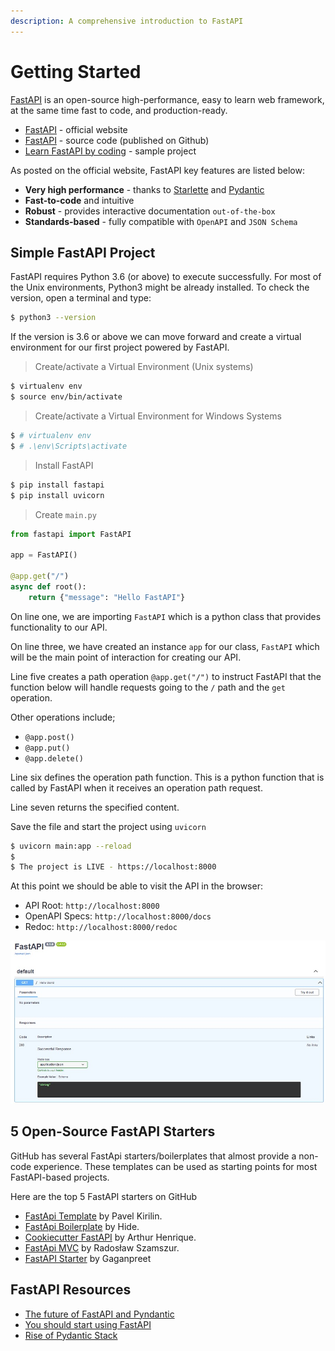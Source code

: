 ```yaml
---
description: A comprehensive introduction to FastAPI
---
```


# Getting Started

[FastAPI](https://fastapi.tiangolo.com/) is an open-source high-performance, easy to learn web framework, at the same time fast to code, and production-ready.

* [FastAPI](https://fastapi.tiangolo.com/) - official website
* [FastAPI](https://github.com/tiangolo/fastapi) - source code (published on Github)
* [Learn FastAPI by coding](https://github.com/app-generator/fastapi-learn-by-coding) - sample project

As posted on the official website, FastAPI key features are listed below:

* **Very high performance** - thanks to [Starlette](https://www.starlette.io/) and [Pydantic](https://pydantic-docs.helpmanual.io/)
* **Fast-to-code** and intuitive
* **Robust** - provides interactive documentation `out-of-the-box`
* **Standards-based** - fully compatible with `OpenAPI` and `JSON Schema`

## Simple FastAPI Project

FastAPI requires Python 3.6 (or above) to execute successfully. For most of the Unix environments, Python3 might be already installed. To check the version, open a terminal and type:

```bash
$ python3 --version
```

If the version is 3.6 or above we can move forward and create a virtual environment for our first project powered by FastAPI.

> Create/activate a Virtual Environment (Unix systems)

```bash
$ virtualenv env
$ source env/bin/activate
```

> Create/activate a Virtual Environment for Windows Systems

```bash
$ # virtualenv env
$ # .\env\Scripts\activate
```

> Install FastAPI

```bash
$ pip install fastapi
$ pip install uvicorn
```

> Create `main.py`

```python
from fastapi import FastAPI

app = FastAPI()

@app.get("/")
async def root():
    return {"message": "Hello FastAPI"}
```

On line one, we are importing `FastAPI` which is a python class that provides functionality to our API.

On line three, we have created an instance `app` for our class, `FastAPI` which will be the main point of interaction for creating our API.

Line five creates a path operation `@app.get("/")` to instruct FastAPI that the function below will handle requests going to the `/` path and the `get` operation.

Other operations include;

* `@app.post()`
* `@app.put()`
* `@app.delete()`

Line six defines the operation path function. This is a python function that is called by FastAPI when it receives an operation path request.

Line seven returns the specified content.

Save the file and start the project using `uvicorn`

```bash
$ uvicorn main:app --reload
$ 
$ The project is LIVE - https://localhost:8000 
```

At this point we should be able to visit the API in the browser:

* API Root: `http://localhost:8000`
* OpenAPI Specs: `http://localhost:8000/docs`
* Redoc: `http://localhost:8000/redoc`

![FastAPI - Simple API Project](../../.gitbook/assets/fastapi-hello-world.jpg)

## 5 Open-Source FastAPI Starters

GitHub has several FastApi starters/boilerplates that almost provide a non-code experience. These templates can be used as starting points for most FastAPI-based projects.&#x20;

Here are the top 5 FastAPI starters on GitHub

* [FastApi Template](https://github.com/s3rius/FastAPI-template) by Pavel Kirilin.
* [FastApi Boilerplate](https://github.com/teamhide/fastapi-boilerplate) by Hide.
* [Cookiecutter FastAPI](https://github.com/arthurhenrique/cookiecutter-fastapi) by Arthur Henrique.
* [FastApi MVC](https://github.com/rszamszur/fastapi-mvc) by Radosław Szamszur.
* [FastAPI Starter](https://github.com/gaganpreet/fastapi-starter) by Gaganpreet

## FastAPI Resources

* [The future of FastAPI and Pyndantic](https://tiangolo.medium.com/the-future-of-fastapi-and-pydantic-is-bright-2d1785a603a9)
* [You should start using FastAPI](https://towardsdatascience.com/you-should-start-using-fastapi-now-7efb280fec02)
* [Rise of Pydantic Stack](https://python.plainenglish.io/an-introduction-to-the-pydantic-stack-9e490d606c8d)
